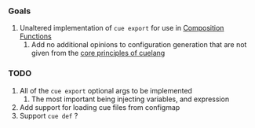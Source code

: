### Goals

1. Unaltered implementation of `cue export` for use in [Composition Functions](https://docs.crossplane.io/latest/concepts/composition-functions/)
   1. Add no additional opinions to configuration generation that are not given from the [core principles of cuelang](https://cuelang.org/docs/about/#philosophy-and-principles)

### TODO

1. All of the `cue export` optional args to be implemented
   1. The most important being injecting variables, and expression
1. Add support for loading cue files from configmap
1. Support `cue def` ?